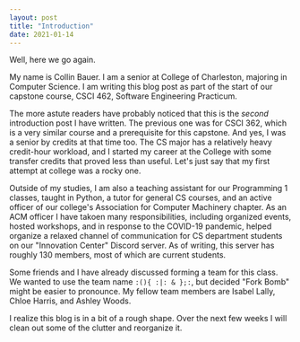 ```yaml
---
layout: post
title: "Introduction"
date: 2021-01-14
---
```


Well, here we go again.

My name is Collin Bauer. I am a senior at College of Charleston, majoring in Computer Science. I am writing this blog post as part of the start of our capstone course, CSCI 462, Software Engineering Practicum.

The more astute readers have probably noticed that this is the *second* introduction post I have written. The previous one was for CSCI 362, which is a very similar course and a prerequisite for this capstone. And yes, I was a senior by credits at that time too. The CS major has a relatively heavy credit-hour workload, and I started my career at the College with some transfer credits that proved less than useful. Let's just say that my first attempt at college was a rocky one.

Outside of my studies, I am also a teaching assistant for our Programming 1 classes, taught in Python, a tutor for general CS courses, and an active officer of our college's Association for Computer Machinery chapter. As an ACM officer I have takoen many responsibilities, including organized events, hosted workshops, and in response to the COVID-19 pandemic, helped organize a relaxed channel of communication for CS department students on our "Innovation Center" Discord server. As of writing, this server has roughly 130 members, most of which are current students.

Some friends and I have already discussed forming a team for this class. We wanted to use the team name `:(){ :|: & };:`, but decided "Fork Bomb" might be easier to pronounce. My fellow team members are Isabel Lally, Chloe Harris, and Ashley Woods.

I realize this blog is in a bit of a rough shape. Over the next few weeks I will clean out some of the clutter and reorganize it.